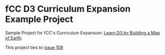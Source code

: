 # fCC D3 Curriculum Expansion Example Project

Sample Project for fCC's Curriculum Expansion: [Learn D3 by Building a Map of Earth](https://hkuz.github.io/fCC_D3_CurrExp/).

This project ties to [issue 108](https://github.com/freeCodeCamp/CurriculumExpansion/issues/108)

